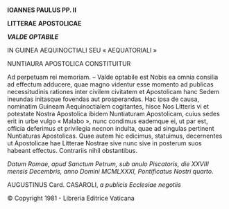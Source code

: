 **IOANNES PAULUS PP. II**

**LITTERAE** **APOSTOLICAE**

***VALDE OPTABILE***

IN GUINEA AEQUINOCTIALI SEU « AEQUATORIALI »

NUNTIAURA APOSTOLICA CONSTITUITUR

Ad perpetuam rei memoriam. – Valde optabile est Nobis ea omnia consilia ad effectum adducere, quae magno videntur esse momento ad publicas necessitudinis rationes inter civilem civitatem et Apostolicam hanc Sedem ineundas initasque fovendas aut prosperandas. Hac ipsa de causa, nominatim Guineam Aequinoctialem cogitantes, hisce Nos Litteris vi et potestate Nostra Apostolica ibidem Nuntiaturam Apostolicam, cuius sedes erit in urbe vulgo « Malabo », nunc condimus eademque ei, ut par est, officia deferimus et privilegia necnon indulta, quae ad singulas pertinent Nuntiaturas Apostolicas. Quae autem hic edicimus, statuimus, decernentes ut Apostolicae hae Litterae Nostrae sive nunc sive in posterum suos habeant effectus. Contrariis nihil obstantibus.

*Datum Romae, apud Sanctum Petrum, sub anulo Piscatoris, die XXVIII mensis Decembris, anno Domini MCMLXXXI, Pontificatus Nostri quarto.*

AUGUSTINUS Card. CASAROLI, *a publicis Ecclesiae negotiis*

© Copyright 1981 - Libreria Editrice Vaticana